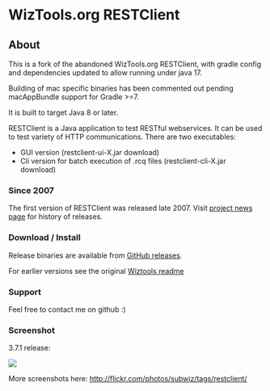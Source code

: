 # WizTools.org RESTClient

## About

This is a fork of the abandoned WizTools.org RESTClient, with gradle config and dependencies updated to allow running under java 17.

Building of mac specific binaries has been commented out pending macAppBundle support for Gradle >=7.

It is built to target Java 8 or later.

RESTClient is a Java application to test RESTful webservices. It can be used to test variety of HTTP communications. There are two executables:

* GUI version (restclient-ui-X.jar download)
* Cli version for batch execution of .rcq files (restclient-cli-X.jar download)

### Since 2007

The first version of RESTClient was released late 2007. Visit [project news page](https://github.com/wiztools/rest-client/wiki/News) for history of releases.

### Download / Install

Release binaries are available from [GitHub releases](https://github.com/abs0/rest-client/releases).

For earlier versions see the original [Wiztools readme](https://github.com/wiztools/rest-client)

### Support

Feel free to contact me on github :)

### Screenshot

3.7.1 release:

[![](https://farm5.staticflickr.com/4803/45604489274_ea9928ff4b_b.jpg)](https://www.flickr.com/photos/subwiz/45604489274/)

More screenshots here: http://flickr.com/photos/subwiz/tags/restclient/
